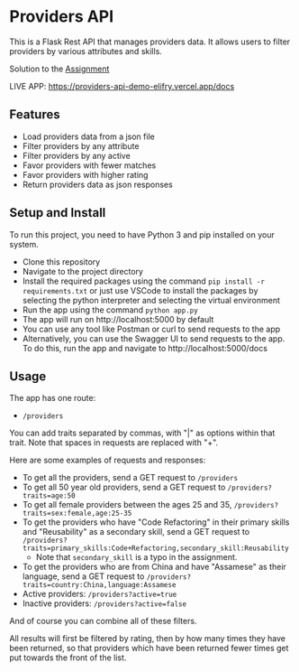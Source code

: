# Providers API

This is a Flask Rest API that manages providers data. It allows users to filter providers by various attributes and skills.

Solution to the [Assignment](/assignment.md)

LIVE APP: https://providers-api-demo-elifry.vercel.app/docs

## Features

- Load providers data from a json file
- Filter providers by any attribute
- Filter providers by any active
- Favor providers with fewer matches
- Favor providers with higher rating
- Return providers data as json responses

## Setup and Install

To run this project, you need to have Python 3 and pip installed on your system.

- Clone this repository
- Navigate to the project directory
- Install the required packages using the command `pip install -r requirements.txt` or just use VSCode to install the packages by selecting the python interpreter and selecting the virtual environment
- Run the app using the command `python app.py`
- The app will run on http://localhost:5000 by default
- You can use any tool like Postman or curl to send requests to the app
- Alternatively, you can use the Swagger UI to send requests to the app. To do this, run the app and navigate to http://localhost:5000/docs

## Usage

The app has one route:
- `/providers`

You can add traits separated by commas, with "|" as options within that trait. Note that spaces in requests are replaced with "+".

Here are some examples of requests and responses:

- To get all the providers, send a GET request to `/providers`
- To get all 50 year old providers, send a GET request to `/providers?traits=age:50`
- To get all female providers between the ages 25 and 35, `/providers?traits=sex:female,age:25-35`
- To get the providers who have "Code Refactoring" in their primary skills and "Reusability" as a secondary skill, send a GET request to `/providers?traits=primary_skills:Code+Refactoring,secondary_skill:Reusability`
  - Note that `secondary_skill` is a typo in the assignment.
- To get the providers who are from China and have "Assamese" as their language, send a GET request to `/providers?traits=country:China,language:Assamese`
- Active providers: `/providers?active=true`
- Inactive providers: `/providers?active=false`


And of course you can combine all of these filters.

All results will first be filtered by rating, then by how many times they have been returned, so that providers which have been returned fewer times get put towards the front of the list.